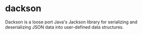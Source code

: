 # dackson

Dackson is a loose port Java's Jackson library for serializing and deserializing JSON data into user-defined data structures.
